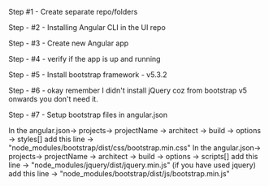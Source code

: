 Step #1 - Create separate repo/folders

Step - #2 - Installing Angular CLI in the UI repo

Step - #3 - Create new Angular app

Step - #4 - verify if the app is up and running

Step - #5 - Install bootstrap framework - v5.3.2

Step - #6 - okay remember I didn't install jQuery coz from bootstrap v5 onwards you don't need it.

Step - #7 - Setup bootstrap files in angular.json

In the angular.json-> projects-> projectName -> architect -> build -> options -> styles[]
add this line -> "node_modules/bootstrap/dist/css/bootstrap.min.css"
In the angular.json-> projects-> projectName -> architect -> build -> options -> scripts[]
add this line -> "node_modules/jquery/dist/jquery.min.js" (if you have used jquery)
add this line -> "node_modules/bootstrap/dist/js/bootstrap.min.js"


